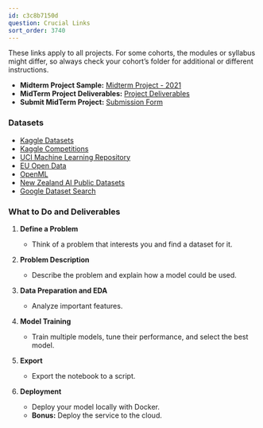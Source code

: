 ```yaml
---
id: c3c8b7150d
question: Crucial Links
sort_order: 3740
---
```


These links apply to all projects. For some cohorts, the modules or syllabus might differ, so always check your cohort’s folder for additional or different instructions.

- **Midterm Project Sample:** [Midterm Project - 2021](https://github.com/alexeygrigorev/mlbookcamp-code/tree/master/course-zoomcamp/cohorts/2021/07-midterm-project)
- **MidTerm Project Deliverables:** [Project Deliverables](https://github.com/alexeygrigorev/mlbookcamp-code/tree/master/course-zoomcamp/projects)
- **Submit MidTerm Project:** [Submission Form](https://docs.google.com/forms/d/e/1FAIpQLSfgmOk0QrmHu5t0H6Ri1Wy_FDVS8I_nr5lY3sufkgk18I6S5A/viewform)

### Datasets

- [Kaggle Datasets](https://www.kaggle.com/datasets)
- [Kaggle Competitions](https://www.kaggle.com/competitions)
- [UCI Machine Learning Repository](https://archive.ics.uci.edu/ml/index.php)
- [EU Open Data](https://data.europa.eu/en)
- [OpenML](https://www.openml.org/search?type=data)
- [New Zealand AI Public Datasets](https://newzealand.ai/public-data-sets)
- [Google Dataset Search](https://datasetsearch.research.google.com/)

### What to Do and Deliverables

1. **Define a Problem**
   - Think of a problem that interests you and find a dataset for it.

2. **Problem Description**
   - Describe the problem and explain how a model could be used.

3. **Data Preparation and EDA**
   - Analyze important features.

4. **Model Training**
   - Train multiple models, tune their performance, and select the best model.

5. **Export**
   - Export the notebook to a script.

6. **Deployment**
   - Deploy your model locally with Docker.
   - **Bonus:** Deploy the service to the cloud.
